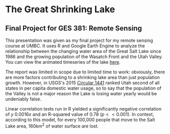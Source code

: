 # The Great Shrinking Lake
## Final Project for GES 381: Remote Sensing

This presentation was given as my final project for my remote sensing course at UMBC. It uses R and Google Earth Engine to analyze the relationship between the changing water area of the Great Salt Lake since 1986 and the growing population of the Wasatch Front and the Utah Valley. You can view the animated timeseries of the lake [here](/381_proj/images).

The report was limited in scope due to limited time to work: obviously, there are more factors contributing to a shrinking lake area than just population growth. However, in USGS's 2015 [Circular 1441]("https://pubs.er.usgs.gov/publication/cir1441") ranked Utah second of all states in per capita domestic water usage, so to say that the population of the Valley is not a major reason the Lake is losing water yearly would be undeniably false.

Linear correlation tests run in R yielded a significantly negative correlation of $y ~ 0.0016x$ and an R-squared value of $0.78$ ($p << 0.001$). In context, according to this model, for every 100,000 people that move to the Salt Lake area, $160 km^2$ of water surface are lost. 

<object data="/381_proj/gsl_ppt.pdf" type="application/pdf" width="700px" height="700px"/>

